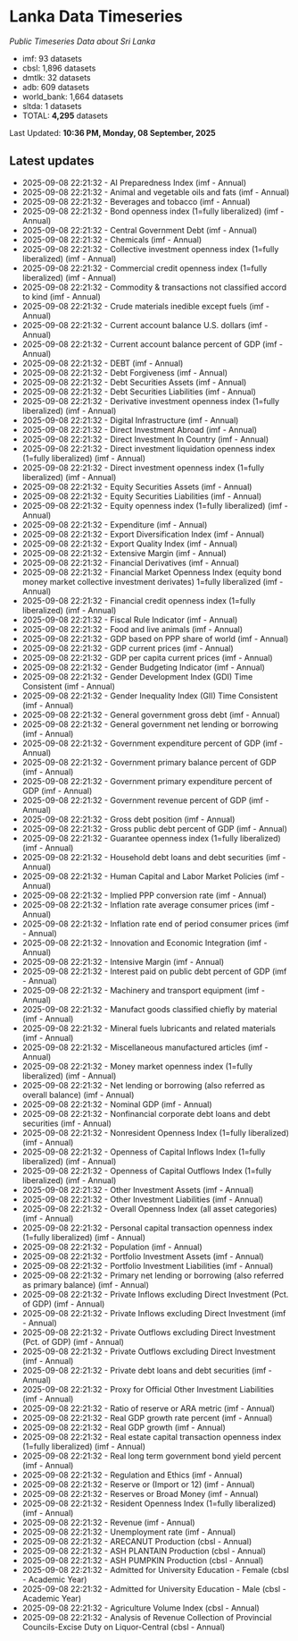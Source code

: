 # Lanka Data Timeseries
*Public Timeseries Data about Sri Lanka*

* imf: 93 datasets
* cbsl: 1,896 datasets
* dmtlk: 32 datasets
* adb: 609 datasets
* world_bank: 1,664 datasets
* sltda: 1 datasets
* TOTAL: **4,295** datasets

Last Updated: **10:36 PM, Monday, 08 September, 2025**

## Latest updates

* 2025-09-08 22:21:32 - AI Preparedness Index (imf - Annual)
* 2025-09-08 22:21:32 - Animal and vegetable oils and fats (imf - Annual)
* 2025-09-08 22:21:32 - Beverages and tobacco (imf - Annual)
* 2025-09-08 22:21:32 - Bond openness index (1=fully liberalized) (imf - Annual)
* 2025-09-08 22:21:32 - Central Government Debt (imf - Annual)
* 2025-09-08 22:21:32 - Chemicals (imf - Annual)
* 2025-09-08 22:21:32 - Collective investment openness index (1=fully liberalized) (imf - Annual)
* 2025-09-08 22:21:32 - Commercial credit openness index (1=fully liberalized) (imf - Annual)
* 2025-09-08 22:21:32 - Commodity & transactions not classified accord to kind (imf - Annual)
* 2025-09-08 22:21:32 - Crude materials inedible except fuels (imf - Annual)
* 2025-09-08 22:21:32 - Current account balance U.S. dollars (imf - Annual)
* 2025-09-08 22:21:32 - Current account balance percent of GDP (imf - Annual)
* 2025-09-08 22:21:32 - DEBT (imf - Annual)
* 2025-09-08 22:21:32 - Debt Forgiveness (imf - Annual)
* 2025-09-08 22:21:32 - Debt Securities Assets (imf - Annual)
* 2025-09-08 22:21:32 - Debt Securities Liabilities (imf - Annual)
* 2025-09-08 22:21:32 - Derivative investment openness index (1=fully liberalized) (imf - Annual)
* 2025-09-08 22:21:32 - Digital Infrastructure (imf - Annual)
* 2025-09-08 22:21:32 - Direct Investment Abroad (imf - Annual)
* 2025-09-08 22:21:32 - Direct Investment In Country (imf - Annual)
* 2025-09-08 22:21:32 - Direct investment liquidation openness index (1=fully liberalized) (imf - Annual)
* 2025-09-08 22:21:32 - Direct investment openness index (1=fully liberalized) (imf - Annual)
* 2025-09-08 22:21:32 - Equity Securities Assets (imf - Annual)
* 2025-09-08 22:21:32 - Equity Securities Liabilities (imf - Annual)
* 2025-09-08 22:21:32 - Equity openness index (1=fully liberalized) (imf - Annual)
* 2025-09-08 22:21:32 - Expenditure (imf - Annual)
* 2025-09-08 22:21:32 - Export Diversification Index (imf - Annual)
* 2025-09-08 22:21:32 - Export Quality Index (imf - Annual)
* 2025-09-08 22:21:32 - Extensive Margin (imf - Annual)
* 2025-09-08 22:21:32 - Financial Derivatives (imf - Annual)
* 2025-09-08 22:21:32 - Financial Market Openness Index (equity bond money market collective investment derivates) 1=fully liberalized (imf - Annual)
* 2025-09-08 22:21:32 - Financial credit openness index (1=fully liberalized) (imf - Annual)
* 2025-09-08 22:21:32 - Fiscal Rule Indicator (imf - Annual)
* 2025-09-08 22:21:32 - Food and live animals (imf - Annual)
* 2025-09-08 22:21:32 - GDP based on PPP share of world (imf - Annual)
* 2025-09-08 22:21:32 - GDP current prices (imf - Annual)
* 2025-09-08 22:21:32 - GDP per capita current prices (imf - Annual)
* 2025-09-08 22:21:32 - Gender Budgeting Indicator (imf - Annual)
* 2025-09-08 22:21:32 - Gender Development Index (GDI) Time Consistent (imf - Annual)
* 2025-09-08 22:21:32 - Gender Inequality Index (GII) Time Consistent (imf - Annual)
* 2025-09-08 22:21:32 - General government gross debt (imf - Annual)
* 2025-09-08 22:21:32 - General government net lending or borrowing (imf - Annual)
* 2025-09-08 22:21:32 - Government expenditure percent of GDP (imf - Annual)
* 2025-09-08 22:21:32 - Government primary balance percent of GDP (imf - Annual)
* 2025-09-08 22:21:32 - Government primary expenditure percent of GDP (imf - Annual)
* 2025-09-08 22:21:32 - Government revenue percent of GDP (imf - Annual)
* 2025-09-08 22:21:32 - Gross debt position (imf - Annual)
* 2025-09-08 22:21:32 - Gross public debt percent of GDP (imf - Annual)
* 2025-09-08 22:21:32 - Guarantee openness index (1=fully liberalized) (imf - Annual)
* 2025-09-08 22:21:32 - Household debt loans and debt securities (imf - Annual)
* 2025-09-08 22:21:32 - Human Capital and Labor Market Policies (imf - Annual)
* 2025-09-08 22:21:32 - Implied PPP conversion rate (imf - Annual)
* 2025-09-08 22:21:32 - Inflation rate average consumer prices (imf - Annual)
* 2025-09-08 22:21:32 - Inflation rate end of period consumer prices (imf - Annual)
* 2025-09-08 22:21:32 - Innovation and Economic Integration (imf - Annual)
* 2025-09-08 22:21:32 - Intensive Margin (imf - Annual)
* 2025-09-08 22:21:32 - Interest paid on public debt percent of GDP (imf - Annual)
* 2025-09-08 22:21:32 - Machinery and transport equipment (imf - Annual)
* 2025-09-08 22:21:32 - Manufact goods classified chiefly by material (imf - Annual)
* 2025-09-08 22:21:32 - Mineral fuels lubricants and related materials (imf - Annual)
* 2025-09-08 22:21:32 - Miscellaneous manufactured articles (imf - Annual)
* 2025-09-08 22:21:32 - Money market openness index (1=fully liberalized) (imf - Annual)
* 2025-09-08 22:21:32 - Net lending or borrowing (also referred as overall balance) (imf - Annual)
* 2025-09-08 22:21:32 - Nominal GDP (imf - Annual)
* 2025-09-08 22:21:32 - Nonfinancial corporate debt loans and debt securities (imf - Annual)
* 2025-09-08 22:21:32 - Nonresident Openness Index (1=fully liberalized) (imf - Annual)
* 2025-09-08 22:21:32 - Openness of Capital Inflows Index (1=fully liberalized) (imf - Annual)
* 2025-09-08 22:21:32 - Openness of Capital Outflows Index (1=fully liberalized) (imf - Annual)
* 2025-09-08 22:21:32 - Other Investment Assets (imf - Annual)
* 2025-09-08 22:21:32 - Other Investment Liabilities (imf - Annual)
* 2025-09-08 22:21:32 - Overall Openness Index (all asset categories) (imf - Annual)
* 2025-09-08 22:21:32 - Personal capital transaction openness index (1=fully liberalized) (imf - Annual)
* 2025-09-08 22:21:32 - Population (imf - Annual)
* 2025-09-08 22:21:32 - Portfolio Investment Assets (imf - Annual)
* 2025-09-08 22:21:32 - Portfolio Investment Liabilities (imf - Annual)
* 2025-09-08 22:21:32 - Primary net lending or borrowing (also referred as primary balance) (imf - Annual)
* 2025-09-08 22:21:32 - Private Inflows excluding Direct Investment (Pct. of GDP) (imf - Annual)
* 2025-09-08 22:21:32 - Private Inflows excluding Direct Investment (imf - Annual)
* 2025-09-08 22:21:32 - Private Outflows excluding Direct Investment (Pct. of GDP) (imf - Annual)
* 2025-09-08 22:21:32 - Private Outflows excluding Direct Investment (imf - Annual)
* 2025-09-08 22:21:32 - Private debt loans and debt securities (imf - Annual)
* 2025-09-08 22:21:32 - Proxy for Official Other Investment Liabilities (imf - Annual)
* 2025-09-08 22:21:32 - Ratio of reserve or ARA metric (imf - Annual)
* 2025-09-08 22:21:32 - Real GDP growth rate percent (imf - Annual)
* 2025-09-08 22:21:32 - Real GDP growth (imf - Annual)
* 2025-09-08 22:21:32 - Real estate capital transaction openness index (1=fully liberalized) (imf - Annual)
* 2025-09-08 22:21:32 - Real long term government bond yield percent (imf - Annual)
* 2025-09-08 22:21:32 - Regulation and Ethics (imf - Annual)
* 2025-09-08 22:21:32 - Reserve or (Import or 12) (imf - Annual)
* 2025-09-08 22:21:32 - Reserves or Broad Money (imf - Annual)
* 2025-09-08 22:21:32 - Resident Openness Index (1=fully liberalized) (imf - Annual)
* 2025-09-08 22:21:32 - Revenue (imf - Annual)
* 2025-09-08 22:21:32 - Unemployment rate (imf - Annual)
* 2025-09-08 22:21:32 - ARECANUT Production (cbsl - Annual)
* 2025-09-08 22:21:32 - ASH PLANTAIN Production (cbsl - Annual)
* 2025-09-08 22:21:32 - ASH PUMPKIN Production (cbsl - Annual)
* 2025-09-08 22:21:32 - Admitted for University Education - Female (cbsl - Academic Year)
* 2025-09-08 22:21:32 - Admitted for University Education - Male (cbsl - Academic Year)
* 2025-09-08 22:21:32 - Agriculture Volume Index (cbsl - Annual)
* 2025-09-08 22:21:32 - Analysis of Revenue Collection of Provincial Councils-Excise Duty on Liquor-Central (cbsl - Annual)